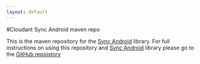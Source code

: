 ```yaml
---
layout: default
---
```




#Cloudant Sync Android maven repo

This is the maven repository for the [Sync Android](https://github.com/cloudant/sync-android) library.
For full instructions on using this repository and [Sync Android](https://github.com/cloudant/sync-android)
library please go to the [GitHub repoistory](https://github.com/cloudant/sync-android)
